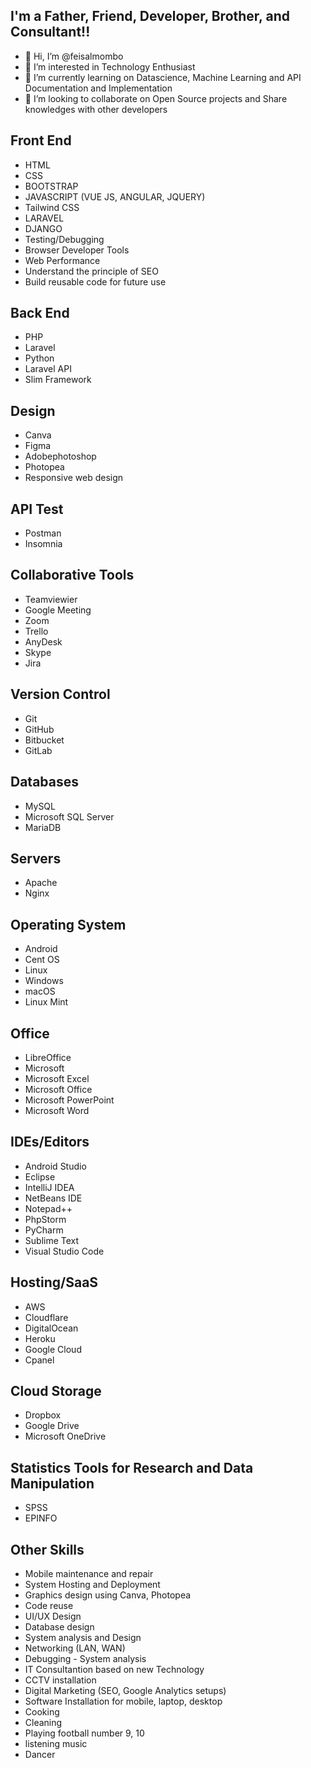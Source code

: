 ## **I'm a Father, Friend, Developer, Brother, and Consultant!!**
- 👋 Hi, I’m @feisalmombo
- 👀 I’m interested in Technology Enthusiast
- 🌱 I’m currently learning on Datascience, Machine Learning and API Documentation and Implementation
- 💞️ I’m looking to collaborate on Open Source projects and Share knowledges with other developers

<!---
feisalmombo/feisalmombo is a ✨ special ✨ repository because its `README.md` (this file) appears on your GitHub profile.
You can click the Preview link to take a look at your changes.
--->

<!---![GitHub Stats](https://github-readme-stats.vercel.app/api?username=feisalmombo&show_icons=true&theme=radical)--->
## **Front End**
- HTML
- CSS
- BOOTSTRAP
- JAVASCRIPT (VUE JS, ANGULAR, JQUERY)
- Tailwind CSS
- LARAVEL
- DJANGO
- Testing/Debugging
- Browser Developer Tools
- Web Performance
- Understand the principle of SEO
- Build reusable code for future use

## **Back End**
- PHP
- Laravel
- Python
- Laravel API
- Slim Framework
 
 ## **Design**
 - Canva
 - Figma
 - Adobephotoshop
 - Photopea
 - Responsive web design

## **API Test**
- Postman
- Insomnia

## **Collaborative Tools**
- Teamviewier
- Google Meeting
- Zoom
- Trello
- AnyDesk
- Skype
- Jira
 
## **Version Control**
- Git
- GitHub
- Bitbucket
- GitLab

## **Databases**
- MySQL
- Microsoft SQL Server	
- MariaDB

## **Servers**
- Apache
- Nginx

## **Operating System**
- Android
- Cent OS	
- Linux
- Windows
- macOS
- Linux Mint	

## **Office**
- LibreOffice	
- Microsoft
- Microsoft Excel	
- Microsoft Office	
- Microsoft PowerPoint	
- Microsoft Word	

## **IDEs/Editors**
- Android Studio	
- Eclipse
- IntelliJ IDEA	
- NetBeans IDE	
- Notepad++	
- PhpStorm
- PyCharm
- Sublime Text	
- Visual Studio Code	

## **Hosting/SaaS**
- AWS
- Cloudflare
- DigitalOcean
- Heroku
- Google Cloud	
- Cpanel

## **Cloud Storage**
- Dropbox	
- Google Drive	
- Microsoft OneDrive	

## **Statistics Tools for Research and Data Manipulation**
- SPSS
- EPINFO

## **Other Skills**
- Mobile maintenance and repair
- System Hosting and Deployment
- Graphics design using Canva, Photopea
- Code reuse
- UI/UX Design
- Database design
- System analysis and Design
- Networking (LAN, WAN)
- Debugging - System analysis
- IT Consultantion based on new Technology
- CCTV installation
- Digital Marketing (SEO, Google Analytics setups)
- Software Installation for mobile, laptop, desktop
- Cooking
- Cleaning
- Playing football number 9, 10
- listening music
- Dancer
